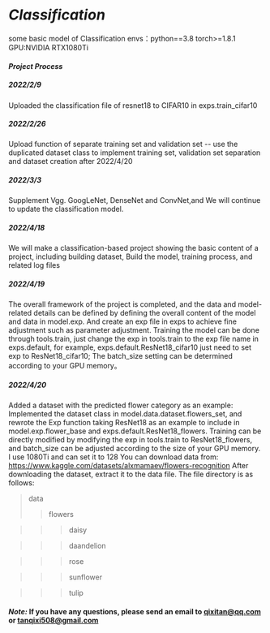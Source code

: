 # *Classification*
some basic model of Classification
envs：python==3.8 torch>=1.8.1 GPU:NVIDIA RTX1080Ti

#### *Project Process*
##### 2022/2/9 
Uploaded the classification file of resnet18 to CIFAR10 in exps.train_cifar10
##### 2022/2/26 
Upload function of separate training set and validation set  -- use the duplicated dataset class to implement training set, validation set separation and dataset creation after 2022/4/20
##### 2022/3/3  
Supplement Vgg. GoogLeNet, DenseNet and ConvNet,and We will continue to update the classification model.
##### 2022/4/18 
We will make a classification-based project showing the basic content of a project, including building dataset, Build the model, training process, and related log files
##### 2022/4/19 
The overall framework of the project is completed, and the data and model-related details can be defined by defining the overall content of the model and data in model.exp. And create an exp file in exps to achieve fine adjustment such as parameter adjustment. Training the model can be done through tools.train, just change the exp in tools.train to the exp file name in exps.default, for example, exps.default.ResNet18_cifar10 just need to set exp to ResNet18_cifar10;
The batch_size setting can be determined according to your GPU memory。
##### 2022/4/20
Added a dataset with the predicted flower category as an example: Implemented the dataset class in model.data.dataset.flowers_set, and rewrote the Exp function taking ResNet18 as an example to include in model.exp.flower_base and exps.default.ResNet18_flowers.
Training can be directly modified by modifying the exp in tools.train to ResNet18_flowers, and batch_size can be adjusted according to the size of your GPU memory. I use 1080Ti and can set it to 128
You can download data from: https://www.kaggle.com/datasets/alxmamaev/flowers-recognition
After downloading the dataset, extract it to the data file. The file directory is as follows:
>data
>>flowers

>>>daisy

>>>daandelion

>>>rose

>>>sunflower

>>>tulip


#### *Note:* If you have any questions, please send an email to qixitan@qq.com or tanqixi508@gmail.com
